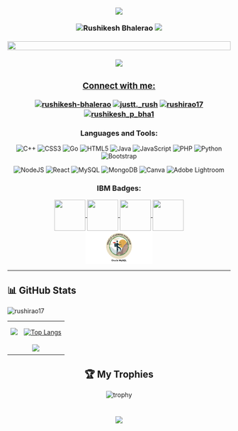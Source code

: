 <h3 align="center">
 
![](https://capsule-render.vercel.app/api?type=waving&color=gradient&height=100&section=header)
 
<p  align="center">
    <img src="https://readme-typing-svg.herokuapp.com?font=Kaushan+Script&size=40&duration=3500&color=447FF7&background=FFFFFF00&center=true&vCenter=true&width=650&height=55&lines=Hey+Gits!+It's+Rushikesh+Bhalerao+%F0%9F%91%8B%F0%9F%8F%BB;I+am+a+Computer+Science+Student+%F0%9F%A7%91%F0%9F%8F%BB%E2%80%8D%F0%9F%92%BB;I+am+from+Nashik,+India;Member+of+Technical+Core+Committee+%F0%9F%93%88;Intern+at+wolfizer+Technologies+LLP+%E2%9A%99%EF%B8%8F" alt="Rushikesh Bhalerao" width="650" height="55">
<img src="https://user-images.githubusercontent.com/73097560/115834477-dbab4500-a447-11eb-908a-139a6edaec5c.gif"><br><br>
 
<a href="https://holopin.io/@rushirao17" target="_blank" rel="noreferrer">
<img src="https://holopin.io/api/user/board?user=rushirao17" width="100%" height="50%"> 


<img src="https://user-images.githubusercontent.com/73097560/115834477-dbab4500-a447-11eb-908a-139a6edaec5c.gif"><br>
 
<h3 align="center">Connect with me:</h3>
<p align="center">
<a href="https://www.linkedin.com/in/rushikesh-bhalerao-4a6504228/" target="blank">
<img align="center" src="https://raw.githubusercontent.com/rahuldkjain/github-profile-readme-generator/master/src/images/icons/Social/linked-in-alt.svg" alt="rushikesh-bhalerao" height="30" width="40" /></a>

<a href="https://instagram.com/rushirao17" target="blank">
<img align="center" src="https://raw.githubusercontent.com/rahuldkjain/github-profile-readme-generator/master/src/images/icons/Social/instagram.svg" alt="justt._rush" height="30" width="40" /></a>

<a href="https://www.codechef.com/users/rushirao17" target="blank">
<img align="center" src="https://cdn.jsdelivr.net/npm/simple-icons@3.1.0/icons/codechef.svg" alt="rushirao17" height="30" width="40" /></a>

<a href="https://www.hackerrank.com/rushikesh_p_bha1" target="blank">
<img align="center" src="https://raw.githubusercontent.com/rahuldkjain/github-profile-readme-generator/master/src/images/icons/Social/hackerrank.svg" alt="rushikesh_p_bha1" height="30" width="40" /></a></p>

<h3 align="center">Languages and Tools:</h3>
<div align="center">
<p>

 ![C++](https://img.shields.io/badge/c++-%2300599C.svg?style=for-the-badge&logo=c%2B%2B&logoColor=white) 
 ![CSS3](https://img.shields.io/badge/css3-%231572B6.svg?style=for-the-badge&logo=css3&logoColor=white)
 ![Go](https://img.shields.io/badge/go-%2300ADD8.svg?style=for-the-badge&logo=go&logoColor=white)
 ![HTML5](https://img.shields.io/badge/html5-%23E34F26.svg?style=for-the-badge&logo=html5&logoColor=white)
 ![Java](https://img.shields.io/badge/java-%23ED8B00.svg?style=for-the-badge&logo=java&logoColor=white)
 ![JavaScript](https://img.shields.io/badge/javascript-%23323330.svg?style=for-the-badge&logo=javascript&logoColor=%23F7DF1E)
 ![PHP](https://img.shields.io/badge/php-%23777BB4.svg?style=for-the-badge&logo=php&logoColor=white)
 ![Python](https://img.shields.io/badge/python-3670A0?style=for-the-badge&logo=python&logoColor=ffdd54)
 ![Bootstrap](https://img.shields.io/badge/bootstrap-%23563D7C.svg?style=for-the-badge&logo=bootstrap&logoColor=white)
 
 </p>
 </div>
 <div align="center">
<p>
  
 ![NodeJS](https://img.shields.io/badge/node.js-6DA55F?style=for-the-badge&logo=node.js&logoColor=white)
 ![React](https://img.shields.io/badge/react-%2320232a.svg?style=for-the-badge&logo=react&logoColor=%2361DAFB)
 ![MySQL](https://img.shields.io/badge/mysql-%2300f.svg?style=for-the-badge&logo=mysql&logoColor=white)
 ![MongoDB](https://img.shields.io/badge/MongoDB-%234ea94b.svg?style=for-the-badge&logo=mongodb&logoColor=white)
 ![Canva](https://img.shields.io/badge/Canva-%2300C4CC.svg?style=for-the-badge&logo=Canva&logoColor=white)
 ![Adobe Lightroom](https://img.shields.io/badge/Adobe%20Lightroom-31A8FF.svg?style=for-the-badge&logo=Adobe%20Lightroom&logoColor=white)
 
 </p>
 </div>

<h3 align="center">IBM Badges:</h3>
<p align="center">
<a href="#" target="blank">
<img align="center" src="https://images.credly.com/images/49211314-919e-4207-885a-7d2ff76ddb07/Statistics_101_-_CC.png" height="70" width="70" />
<img align="center" src="https://images.credly.com/images/84ac9eff-b8a2-4683-846b-f59887a73801/Python_101_Data_Science.png" height="70" width="70" />
<img align="center" src="https://images.credly.com/images/ba34cb1c-4344-43f5-9685-55e2e901c0f0/Data_Analysis_using_Python.png" height="70" width="70"/>
<img align="center" src="https://images.credly.com/images/dfd6eb51-4caa-4ffe-b107-85ece064370c/Data_Science_Methodologies.png" height="70" width="70" /></a><br>
<img align="center" src="sql.png" height="75" width="150" /></a>
</p>

 
 ---
 
## 📊 GitHub Stats
 
 <p align="left" margin="5cm"> <img src="https://komarev.com/ghpvc/?username=rushirao17&label=Profile%20views&color=0e75b6&style=flat" alt="rushirao17" /> </p>
<div align="center">
<table>
  <tr>
    <td>
      <a href="https://github.com/rushirao17/github-readme-stats"><img src="https://github-readme-stats.vercel.app/api?username=rushirao17&show_icons=true&theme=github_dark&hide_border=true" /> </a>
    </td>
    <td>
      <a href="https://github.com/rushirao17/github-readme-stats"> 
       
![Top Langs](https://github-readme-stats.vercel.app/api/top-langs/?username=rushirao17&layout=compact&show_icons=true&bg_color=0d1117&hide_border=true)
     </a>
   </td>
  </tr>
  <tr>
    <td colspan=2 align="center">
      <a href="https://git.io/streak-stats"><img src="https://github-readme-streak-stats.herokuapp.com/?user=rushirao17&theme=github-dark-blue&hide_border=true" /></a>
    </td>
  </tr>
</table>
 
 </div>
 
 <div align="center">
  
  ## 🏆 My Trophies <br > 
  
  ![trophy](https://github-profile-trophy.vercel.app/?username=rushirao17&theme=juicyfresh&no-frame=true&row=1&&margin-w=20&text_color=D3D3D3&bg_color=0,000000,130F40)
  <br ><br >
 
 </div>
 
 
<h3 align="center">
 
![](https://capsule-render.vercel.app/api?type=waving&color=gradient&height=100&section=footer)

 </h3>
